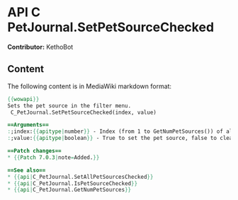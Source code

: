 # API C PetJournal.SetPetSourceChecked

**Contributor:** KethoBot

## Content

The following content is in MediaWiki markdown format:

```mediawiki
{{wowapi}}
Sets the pet source in the filter menu.
 C_PetJournal.SetPetSourceChecked(index, value)

==Arguments==
:;index:{{apitype|number}} - Index (from 1 to GetNumPetSources()) of all available pet sources
:;value:{{apitype|boolean}} - True to set the pet source, false to clear the pet source

==Patch changes==
* {{Patch 7.0.3|note=Added.}}

==See also==
* {{api|C_PetJournal.SetAllPetSourcesChecked}}
* {{api|C_PetJournal.IsPetSourceChecked}}
* {{api|C_PetJournal.GetNumPetSources}}
```